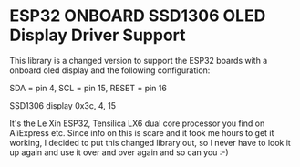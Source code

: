 # ESP32 ONBOARD SSD1306 OLED Display Driver Support

This library is a changed version to support the ESP32 boards with a onboard oled display and the following configuration:

SDA = pin 4, SCL = pin 15, RESET = pin 16

SSD1306 display 0x3c, 4, 15

It's the Le Xin ESP32, Tensilica LX6 dual core processor you find on AliExpress etc. 
Since info on this is scare and it took me hours to get it working, I decided to put this changed library out,
so I never have to look it up again and use it over and over again and so can you :-)
